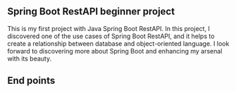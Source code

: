 ## Spring Boot RestAPI beginner project

This is my first project with Java Spring Boot RestAPI. In this project, I discovered one of the
use cases of Spring Boot RestAPI, and it helps to create a relationship between database and object-oriented language.
I look forward to discovering more about Spring Boot and enhancing my arsenal with its beauty.


## End points

